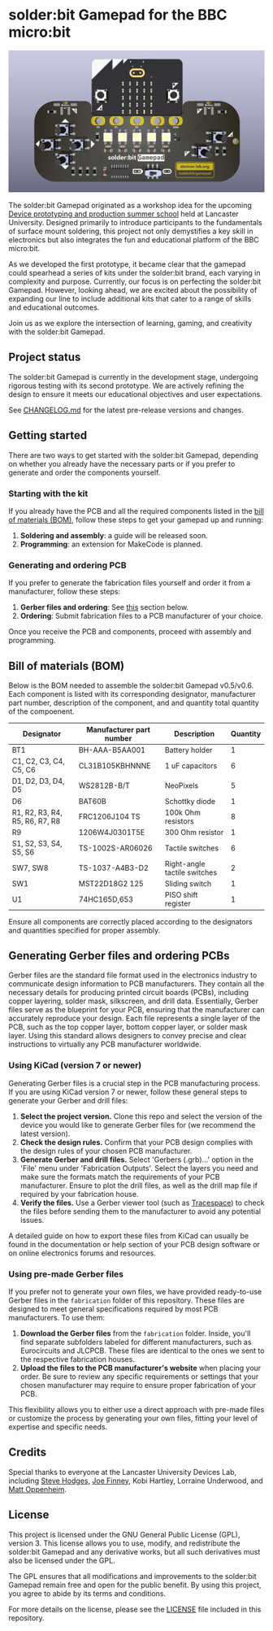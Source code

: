 # solder:bit Gamepad for the BBC micro:bit

![Render of the solder:bit Gamepad PCB](/media/cover-image.png "A render of the latest version of the board")

The solder:bit Gamepad originated as a workshop idea for the upcoming [Device prototyping and production summer school](https://prosquared.org/event/2024-summer-school/) held at Lancaster University. Designed primarily to introduce participants to the fundamentals of surface mount soldering, this project not only demystifies a key skill in electronics but also integrates the fun and educational platform of the BBC micro:bit.

As we developed the first prototype, it became clear that the gamepad could spearhead a series of kits under the solder:bit brand, each varying in complexity and purpose. Currently, our focus is on perfecting the solder:bit Gamepad. However, looking ahead, we are excited about the possibility of expanding our line to include additional kits that cater to a range of skills and educational outcomes.

Join us as we explore the intersection of learning, gaming, and creativity with the solder:bit Gamepad.

## Project status

The solder:bit Gamepad is currently in the development stage, undergoing rigorous testing with its second prototype. We are actively refining the design to ensure it meets our educational objectives and user expectations.

See [CHANGELOG.md](/CHANGELOG.md) for the latest pre-release versions and changes.

## Getting started

There are two ways to get started with the solder:bit Gamepad, depending on whether you already have the necessary parts or if you prefer to generate and order the components yourself.

### Starting with the kit

If you already have the PCB and all the required components listed in the [bill of materials (BOM)](#bill-of-materials-bom), follow these steps to get your gamepad up and running:

1. **Soldering and assembly**: a guide will be released soon.
2. **Programming**: an extension for MakeCode is planned.

### Generating and ordering PCB

If you prefer to generate the fabrication files yourself and order it from a manufacturer, follow these steps:

1. **Gerber files and ordering**: See [this](#generating-gerber-files-and-ordering-pcbs) section below.
2. **Ordering**: Submit fabrication files to a PCB manufacturer of your choice.

Once you receive the PCB and components, proceed with assembly and programming.

## Bill of materials (BOM)

Below is the BOM needed to assemble the solder:bit Gamepad v0.5/v0.6. Each component is listed with its corresponding designator, manufacturer part number, description of the component, and and quantity total quantity of the compoenent.

| Designator                     | Manufacturer part number | Description                  | Quantity |
| ------------------------------ | ------------------------ | ---------------------------- | -------- |
| BT1                            | BH-AAA-B5AA001           | Battery holder               | 1        |
| C1, C2, C3, C4, C5, C6         | CL31B105KBHNNNE          | 1 uF capacitors              | 6        |
| D1, D2, D3, D4, D5             | WS2812B-B/T              | NeoPixels                    | 5        |
| D6                             | BAT60B                   | Schottky diode               | 1        |
| R1, R2, R3, R4, R5, R6, R7, R8 | FRC1206J104 TS           | 100k Ohm resistors           | 8        |
| R9                             | 1206W4J0301T5E           | 300 Ohm resistor             | 1        |
| S1, S2, S3, S4, S5, S6         | TS-1002S-AR06026         | Tactile switches             | 6        |
| SW7, SW8                       | TS-1037-A4B3-D2          | Right-angle tactile switches | 2        |
| SW1                            | MST22D18G2 125           | Sliding switch               | 1        |
| U1                             | 74HC165D,653             | PISO shift register          | 1        |

Ensure all components are correctly placed according to the designators and quantities specified for proper assembly.

## Generating Gerber files and ordering PCBs

Gerber files are the standard file format used in the electronics industry to communicate design information to PCB manufacturers. They contain all the necessary details for producing printed circuit boards (PCBs), including copper layering, solder mask, silkscreen, and drill data. Essentially, Gerber files serve as the blueprint for your PCB, ensuring that the manufacturer can accurately reproduce your design. Each file represents a single layer of the PCB, such as the top copper layer, bottom copper layer, or solder mask layer. Using this standard allows designers to convey precise and clear instructions to virtually any PCB manufacturer worldwide.

### Using KiCad (version 7 or newer)

Generating Gerber files is a crucial step in the PCB manufacturing process. If you are using KiCad version 7 or newer, follow these general steps to generate your Gerber and drill files:

1. **Select the project version.** Clone this repo and select the version of the device you would like to generate Gerber files for (we recommend the latest version).
2. **Check the design rules.** Confirm that your PCB design complies with the design rules of your chosen PCB manufacturer.
3. **Generate Gerber and drill files.** Select 'Gerbers (.grb)...' option in the 'File' menu under 'Fabrication Outputs'. Select the layers you need and make sure the formats match the requirements of your PCB manufacturer. Ensure to plot the drill files, as well as the drill map file if required by your fabrication house.
4. **Verify the files.** Use a Gerber viewer tool (such as [Tracespace](https://tracespace.io)) to check the files before sending them to the manufacturer to avoid any potential issues.

A detailed guide on how to export these files from KiCad can usually be found in the documentation or help section of your PCB design software or on online electronics forums and resources.

### Using pre-made Gerber files

If you prefer not to generate your own files, we have provided ready-to-use Gerber files in the `fabrication` folder of this repository. These files are designed to meet general specifications required by most PCB manufacturers. To use them:

1. **Download the Gerber files** from the `fabrication` folder. Inside, you'll find separate subfolders labeled for different manufacturers, such as Eurocircuits and JLCPCB. These files are identical to the ones we sent to the respective fabrication houses.
2. **Upload the files to the PCB manufacturer's website** when placing your order. Be sure to review any specific requirements or settings that your chosen manufacturer may require to ensure proper fabrication of your PCB.

This flexibility allows you to either use a direct approach with pre-made files or customize the process by generating your own files, fitting your level of expertise and specific needs.

## Credits

Special thanks to everyone at the Lancaster University Devices Lab, including [Steve Hodges](https://github.com/sehodges), [Joe Finney](https://github.com/finneyj),
Kobi Hartley, Lorraine Underwood, and [Matt Oppenheim](https://github.com/mattoppenheim).

## License

This project is licensed under the GNU General Public License (GPL), version 3. This license allows you to use, modify, and redistribute the solder:bit Gamepad and any derivative works, but all such derivatives must also be licensed under the GPL.

The GPL ensures that all modifications and improvements to the solder:bit Gamepad remain free and open for the public benefit. By using this project, you agree to abide by its terms and conditions.

For more details on the license, please see the [LICENSE](/LICENSE.txt) file included in this repository.
